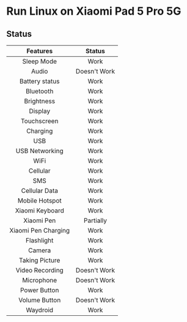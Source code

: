 # Run Linux on Xiaomi Pad 5 Pro 5G

 ## Status
| Features | Status |
|:---:|:---:|
| Sleep Mode | Work |
| Audio | Doesn't Work |
| Battery status | Work |
| Bluetooth | Work |
| Brightness | Work |
| Display | Work |
| Touchscreen | Work |
| Charging | Work |
| USB | Work |
| USB Networking | Work |
| WiFi | Work |
| Cellular | Work |
| SMS | Work |
| Cellular Data | Work |
| Mobile Hotspot | Work |
| Xiaomi Keyboard | Work |
| Xiaomi Pen | Partially |
| Xiaomi Pen Charging | Work |
| Flashlight | Work |
| Camera | Work |
| Taking Picture | Work |
| Video Recording | Doesn't Work |
| Microphone | Doesn't Work |
| Power Button | Work |
| Volume Button | Doesn't Work |
| Waydroid | Work |
